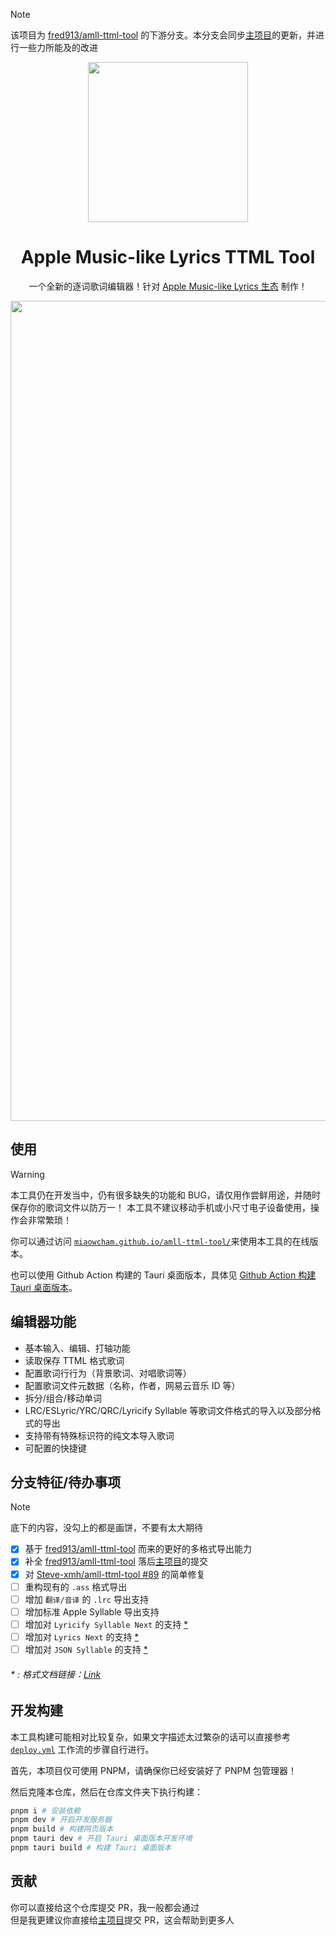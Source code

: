 > [!note] 
> 该项目为 [fred913/amll-ttml-tool](https://github.com/fred913/amll-ttml-tool) 的下游分支。本分支会同步[主项目](https://github.com/steve-xmh/amll-ttml-tool)的更新，并进行一些力所能及的改进

<div align=center>

<img src="./public/logo.svg" align="center" width="256">

# Apple Music-like Lyrics TTML Tool

一个全新的逐词歌词编辑器！针对 [Apple Music-like Lyrics 生态](https://github.com/Steve-xmh/applemusic-like-lyrics) 制作！

<img width="1312" alt="image" src="https://github.com/user-attachments/assets/4db81b29-df0c-4f6e-819a-3b956b28247c">

</div>

## 使用

> [!WARNING]
> 本工具仍在开发当中，仍有很多缺失的功能和 BUG，请仅用作尝鲜用途，并随时保存你的歌词文件以防万一！
> 本工具不建议移动手机或小尺寸电子设备使用，操作会非常繁琐！

你可以通过访问 [`miaowcham.github.io/amll-ttml-tool/`](https://miaowcham.github.io/amll-ttml-tool/)来使用本工具的在线版本。

也可以使用 Github Action 构建的 Tauri 桌面版本，具体见 [Github Action 构建 Tauri 桌面版本](https://github.com/MiaowCham/amll-ttml-tool/actions/workflows/build-desktop.yaml)。

## 编辑器功能

- 基本输入、编辑、打轴功能
- 读取保存 TTML 格式歌词
- 配置歌词行行为（背景歌词、对唱歌词等）
- 配置歌词文件元数据（名称，作者，网易云音乐 ID 等）
- 拆分/组合/移动单词
- LRC/ESLyric/YRC/QRC/Lyricify Syllable 等歌词文件格式的导入以及部分格式的导出
- 支持带有特殊标识符的纯文本导入歌词
- 可配置的快捷键

## 分支特征/待办事项

> [!note]  
> 底下的内容，没勾上的都是画饼，不要有太大期待

- [x] 基于 [fred913/amll-ttml-tool](https://github.com/fred913/amll-ttml-tool) 而来的更好的多格式导出能力
- [x] 补全 [fred913/amll-ttml-tool](https://github.com/fred913/amll-ttml-tool) 落后[主项目](https://github.com/steve-xmh/amll-ttml-tool)的提交
- [x] 对 [Steve-xmh/amll-ttml-tool #89](https://github.com/Steve-xmh/amll-ttml-tool/issues/89) 的简单修复
- [ ] 重构现有的 `.ass` 格式导出
- [ ] 增加 `翻译/音译` 的 `.lrc` 导出支持
- [ ] 增加标准 Apple Syllable 导出支持
- [ ] 增加对 `Lyricify Syllable Next` 的支持 [*](#--格式文档链接link)
- [ ] 增加对 `Lyrics Next` 的支持 [*](#--格式文档链接link)
- [ ] 增加对 `JSON Syllable` 的支持 [*](#--格式文档链接link)

###### * : 格式文档链接：[Link](https://github.com/MiaowCham/Repository_for_MiaowCham/tree/main/docs)

## 开发构建

本工具构建可能相对比较复杂，如果文字描述太过繁杂的话可以直接参考 [`deploy.yml`](.github/workflows/deploy.yml) 工作流的步骤自行进行。

首先，本项目仅可使用 PNPM，请确保你已经安装好了 PNPM 包管理器！

然后克隆本仓库，然后在仓库文件夹下执行构建：

```bash
pnpm i # 安装依赖
pnpm dev # 开启开发服务器
pnpm build # 构建网页版本
pnpm tauri dev # 开启 Tauri 桌面版本开发环境
pnpm tauri build # 构建 Tauri 桌面版本
```

## 贡献

你可以直接给这个仓库提交 PR，我一般都会通过  
但是我更建议你直接给[主项目](https://github.com/steve-xmh/amll-ttml-tool)提交 PR，这会帮助到更多人
